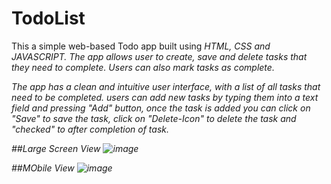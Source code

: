 # TodoList

This a simple web-based Todo app built using <i>HTML, CSS and JAVASCRIPT<i>. The app allows user to create, save and delete tasks that they need to complete.
Users can also mark tasks as complete.

The app has a clean and intuitive user interface, with a list of all tasks that need to be completed. users can add new tasks by typing them into a text field and pressing "Add" button, once the task is added you can click on "Save" to save the task, click on "Delete-Icon" to delete the task and "checked" to after completion of task.

##Large Screen View 
![image](https://asset.cloudinary.com/chakrateja/3df43db4d5c9fcf6489b3ac0a9bdf87c)

##MObile View
![image](https://asset.cloudinary.com/chakrateja/8e6202c30d5bce03a570f47c8fcdb243)
